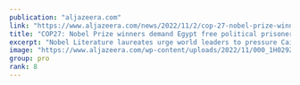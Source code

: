 ```yaml
---
publication: "aljazeera.com"
link: "https://www.aljazeera.com/news/2022/11/2/cop-27-nobel-prize-winners-demand-egypt-free-political-prisoners"
title: "COP27: Nobel Prize winners demand Egypt free political prisoners"
excerpt: "Nobel Literature laureates urge world leaders to pressure Cairo to free dissidents ahead of the COP27 summit."
image: "https://www.aljazeera.com/wp-content/uploads/2022/11/000_1H029Z.jpg?resize=1920%2C1440"
group: pro
rank: 8
---
```

